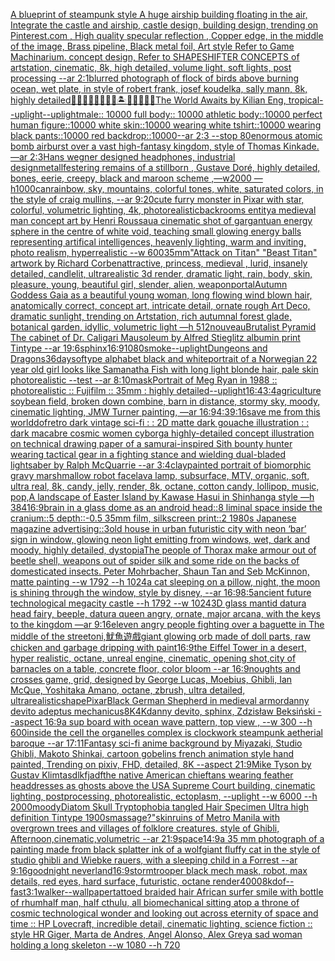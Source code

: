 [A blueprint of steampunk style A huge airship building floating in the air, Integrate the castle and airship, castle design, building design,  trending on Pinterest.com , High quality specular reflection ,  Copper  edge, in the middle of the image, Brass pipeline,  Black metal foil,  Art style Refer to Game Machinarium.  concept design, Refer to SHAPESHIFTER CONCEPTS  of artstation, cinematic,  8k, high detailed,  volume light,  soft lights,  post processing    --ar 2:1](https://www.ebank.nz/aiartgenerator?category=A%2520blueprint%2520of%2520steampunk%2520style%2520A%2520huge%2520airship%2520building%2520floating%2520in%2520the%2520air%2C%2520Integrate%2520the%2520castle%2520and%2520airship%2C%2520castle%2520design%2C%2520building%2520design%2C%2520%2520trending%2520on%2520Pinterest.com%2520%2C%2520High%2520quality%2520specular%2520reflection%2520%2C%2520%2520Copper%2520%2520edge%2C%2520in%2520the%2520middle%2520of%2520the%2520image%2C%2520Brass%2520pipeline%2C%2520%2520Black%2520metal%2520foil%2C%2520%2520Art%2520style%2520Refer%2520to%2520Game%2520Machinarium.%2520%2520concept%2520design%2C%2520Refer%2520to%2520SHAPESHIFTER%2520CONCEPTS%2520%2520of%2520artstation%2C%2520cinematic%2C%2520%25208k%2C%2520high%2520detailed%2C%2520%2520volume%2520light%2C%2520%2520soft%2520lights%2C%2520%2520post%2520processing%2520%2520%2520%2520--ar%25202%3A1)[blurred photograph of flock of birds above burning ocean, wet plate, in style of robert frank, josef koudelka, sally mann, 8k, highly detailed](https://www.ebank.nz/aiartgenerator?category=blurred%2520photograph%2520of%2520flock%2520of%2520birds%2520above%2520burning%2520ocean%2C%2520wet%2520plate%2C%2520in%2520style%2520of%2520robert%2520frank%2C%2520josef%2520koudelka%2C%2520sally%2520mann%2C%25208k%2C%2520highly%2520detailed)[🧞‍♂️🧞‍♀️🧞👾🐙🦑🏝🌌🌊🔮🏴‍☠️](https://www.ebank.nz/aiartgenerator?category=%F0%9F%A7%9E%E2%80%8D%E2%99%82%EF%B8%8F%F0%9F%A7%9E%E2%80%8D%E2%99%80%EF%B8%8F%F0%9F%A7%9E%F0%9F%91%BE%F0%9F%90%99%F0%9F%A6%91%F0%9F%8F%9D%F0%9F%8C%8C%F0%9F%8C%8A%F0%9F%94%AE%F0%9F%8F%B4%E2%80%8D%E2%98%A0%EF%B8%8F)[The World Awaits by Kilian Eng, tropical](https://www.ebank.nz/aiartgenerator?category=The%2520World%2520Awaits%2520by%2520Kilian%2520Eng%2C%2520tropical)[--uplight](https://www.ebank.nz/aiartgenerator?category=--uplight)[--uplight](https://www.ebank.nz/aiartgenerator?category=--uplight)[male:: 10000 full body:: 10000 athletic body::10000 perfect human figure::10000 white skin::10000 wearing white tshirt::10000 wearing black pants::10000 red backdrop::10000--ar 2:3 --stop 80](https://www.ebank.nz/aiartgenerator?category=male%3A%3A%252010000%2520full%2520body%3A%3A%252010000%2520athletic%2520body%3A%3A10000%2520perfect%2520human%2520figure%3A%3A10000%2520white%2520skin%3A%3A10000%2520wearing%2520white%2520tshirt%3A%3A10000%2520wearing%2520black%2520pants%3A%3A10000%2520red%2520backdrop%3A%3A10000--ar%25202%3A3%2520--stop%252080)[enormous atomic bomb airburst over a vast high-fantasy kingdom, style of Thomas Kinkade. —ar 2:3](https://www.ebank.nz/aiartgenerator?category=enormous%2520atomic%2520bomb%2520airburst%2520over%2520a%2520vast%2520high-fantasy%2520kingdom%2C%2520style%2520of%2520Thomas%2520Kinkade.%2520%E2%80%94ar%25202%3A3)[Hans wegner designed headphones, industrial design](https://www.ebank.nz/aiartgenerator?category=Hans%2520wegner%2520designed%2520headphones%2C%2520industrial%2520design)[metall](https://www.ebank.nz/aiartgenerator?category=metall)[festering remains of a stillborn , Gustave Doré, highly detailed, bones, eerie, creepy, black and maroon scheme ,—w2000 —h1000](https://www.ebank.nz/aiartgenerator?category=festering%2520remains%2520of%2520a%2520stillborn%2520%2C%2520Gustave%2520Dor%C3%A9%2C%2520highly%2520detailed%2C%2520bones%2C%2520eerie%2C%2520creepy%2C%2520black%2520and%2520maroon%2520scheme%2520%2C%E2%80%94w2000%2520%E2%80%94h1000)[can](https://www.ebank.nz/aiartgenerator?category=can)[rainbow, sky, mountains, colorful tones, white, saturated colors, in the style of craig mullins, --ar 9:20](https://www.ebank.nz/aiartgenerator?category=rainbow%2C%2520sky%2C%2520mountains%2C%2520colorful%2520tones%2C%2520white%2C%2520saturated%2520colors%2C%2520in%2520the%2520style%2520of%2520craig%2520mullins%2C%2520--ar%25209%3A20)[cute furry monster in Pixar with star, colorful, volumetric lighting, 4k, photorealistic](https://www.ebank.nz/aiartgenerator?category=cute%2520furry%2520monster%2520in%2520Pixar%2520with%2520star%2C%2520colorful%2C%2520volumetric%2520lighting%2C%25204k%2C%2520photorealistic)[backrooms entity](https://www.ebank.nz/aiartgenerator?category=backrooms%2520entity)[a medieval man concept art by Henri Roussau](https://www.ebank.nz/aiartgenerator?category=a%2520medieval%2520man%2520concept%2520art%2520by%2520Henri%2520Roussau)[a cinematic shot of gargantuan energy sphere in the centre of white void, teaching small glowing energy balls representing artifical intelligences, heavenly lighting, warm and inviting, photo realism, hyperrealistic --w 600](https://www.ebank.nz/aiartgenerator?category=a%2520cinematic%2520shot%2520of%2520gargantuan%2520energy%2520sphere%2520in%2520the%2520centre%2520of%2520white%2520void%2C%2520teaching%2520small%2520glowing%2520energy%2520balls%2520representing%2520artifical%2520intelligences%2C%2520heavenly%2520lighting%2C%2520warm%2520and%2520inviting%2C%2520photo%2520realism%2C%2520hyperrealistic%2520--w%2520600)[35mm](https://www.ebank.nz/aiartgenerator?category=35mm)["Attack on Titan" "Beast Titan" artwork by Richard Corben](https://www.ebank.nz/aiartgenerator?category=%22Attack%2520on%2520Titan%22%2520%22Beast%2520Titan%22%2520artwork%2520by%2520Richard%2520Corben)[attractive, princess, medieval , lurid, insanely detailed, candlelit, ultrarealistic 3d render, dramatic light, rain, body, skin, pleasure, young, beautiful girl, slender, alien, weapon](https://www.ebank.nz/aiartgenerator?category=attractive%2C%2520princess%2C%2520medieval%2520%2C%2520lurid%2C%2520insanely%2520detailed%2C%2520candlelit%2C%2520ultrarealistic%25203d%2520render%2C%2520dramatic%2520light%2C%2520rain%2C%2520body%2C%2520skin%2C%2520pleasure%2C%2520young%2C%2520beautiful%2520girl%2C%2520slender%2C%2520alien%2C%2520weapon)[portal](https://www.ebank.nz/aiartgenerator?category=portal)[Autumn Goddess Gaia as a beautiful young woman, long flowing wind blown hair, anatomically correct, concept art, intricate detail, ornate rough Art Deco, dramatic sunlight, trending on Artstation, rich autumnal forest glade, botanical garden, idyllic, volumetric light —h 512](https://www.ebank.nz/aiartgenerator?category=Autumn%2520Goddess%2520Gaia%2520as%2520a%2520beautiful%2520young%2520woman%2C%2520long%2520flowing%2520wind%2520blown%2520hair%2C%2520anatomically%2520correct%2C%2520concept%2520art%2C%2520intricate%2520detail%2C%2520ornate%2520rough%2520Art%2520Deco%2C%2520dramatic%2520sunlight%2C%2520trending%2520on%2520Artstation%2C%2520rich%2520autumnal%2520forest%2520glade%2C%2520botanical%2520garden%2C%2520idyllic%2C%2520volumetric%2520light%2520%E2%80%94h%2520512)[nouveau](https://www.ebank.nz/aiartgenerator?category=nouveau)[Brutalist Pyramid The cabinet of Dr. Caligari Mausoleum by Alfred Stieglitz albumin print Tintype --ar 19:6](https://www.ebank.nz/aiartgenerator?category=Brutalist%2520Pyramid%2520The%2520cabinet%2520of%2520Dr.%2520Caligari%2520Mausoleum%2520by%2520Alfred%2520Stieglitz%2520albumin%2520print%2520Tintype%2520--ar%252019%3A6)[sphinx](https://www.ebank.nz/aiartgenerator?category=sphinx)[16:9](https://www.ebank.nz/aiartgenerator?category=16%3A9)[1080](https://www.ebank.nz/aiartgenerator?category=1080)[smoke](https://www.ebank.nz/aiartgenerator?category=smoke)[--uplight](https://www.ebank.nz/aiartgenerator?category=--uplight)[Dungeons and Dragons](https://www.ebank.nz/aiartgenerator?category=Dungeons%2520and%2520Dragons)[36daysoftype alphabet black and white](https://www.ebank.nz/aiartgenerator?category=36daysoftype%2520alphabet%2520black%2520and%2520white)[portrait of a Norwegian 22 year old girl looks like Samanatha Fish with long light blonde hair, pale skin photorealistic --test --ar 8:10](https://www.ebank.nz/aiartgenerator?category=portrait%2520of%2520a%2520Norwegian%252022%2520year%2520old%2520girl%2520looks%2520like%2520Samanatha%2520Fish%2520with%2520long%2520light%2520blonde%2520hair%2C%2520pale%2520skin%2520photorealistic%2520--test%2520--ar%25208%3A10)[mask](https://www.ebank.nz/aiartgenerator?category=mask)[Portrait of Meg Ryan in 1988 :: photorealistic :: Fujifilm :: 35mm : highly detailed](https://www.ebank.nz/aiartgenerator?category=Portrait%2520of%2520Meg%2520Ryan%2520in%25201988%2520%3A%3A%2520photorealistic%2520%3A%3A%2520Fujifilm%2520%3A%3A%252035mm%2520%3A%2520highly%2520detailed)[](https://www.ebank.nz/aiartgenerator?category=)[--uplight](https://www.ebank.nz/aiartgenerator?category=--uplight)[1](https://www.ebank.nz/aiartgenerator?category=1)[6:4](https://www.ebank.nz/aiartgenerator?category=6%3A4)[3:4](https://www.ebank.nz/aiartgenerator?category=3%3A4)[agriculture soybean field, broken down combine, barn in distance, stormy sky, moody, cinematic lighting, JMW Turner painting, —ar 16:9](https://www.ebank.nz/aiartgenerator?category=agriculture%2520soybean%2520field%2C%2520broken%2520down%2520combine%2C%2520barn%2520in%2520distance%2C%2520stormy%2520sky%2C%2520moody%2C%2520cinematic%2520lighting%2C%2520JMW%2520Turner%2520painting%2C%2520%E2%80%94ar%252016%3A9)[4:3](https://www.ebank.nz/aiartgenerator?category=4%3A3)[9:16](https://www.ebank.nz/aiartgenerator?category=9%3A16)[save me from this world](https://www.ebank.nz/aiartgenerator?category=save%2520me%2520from%2520this%2520world)[dof](https://www.ebank.nz/aiartgenerator?category=dof)[retro dark vintage sci-fi : : 2D matte dark gouache illustration : : dark macabre cosmic women cyborg](https://www.ebank.nz/aiartgenerator?category=retro%2520dark%2520vintage%2520sci-fi%2520%3A%2520%3A%25202D%2520matte%2520dark%2520gouache%2520illustration%2520%3A%2520%3A%2520dark%2520macabre%2520cosmic%2520women%2520cyborg)[a highly-detailed concept illustration on technical drawing paper of a samurai-inspired Sith bounty hunter  wearing tactical gear in a fighting stance and wielding dual-bladed lightsaber by Ralph McQuarrie --ar 3:4](https://www.ebank.nz/aiartgenerator?category=a%2520highly-detailed%2520concept%2520illustration%2520on%2520technical%2520drawing%2520paper%2520of%2520a%2520samurai-inspired%2520Sith%2520bounty%2520hunter%2520%2520wearing%2520tactical%2520gear%2520in%2520a%2520fighting%2520stance%2520and%2520wielding%2520dual-bladed%2520lightsaber%2520by%2520Ralph%2520McQuarrie%2520--ar%25203%3A4)[clay](https://www.ebank.nz/aiartgenerator?category=clay)[painted portrait of biomorphic gravy marshmallow robot face](https://www.ebank.nz/aiartgenerator?category=painted%2520portrait%2520of%2520biomorphic%2520gravy%2520marshmallow%2520robot%2520face)[lava lamp, subsurface, MTV, organic, soft, ultra real, 8k, candy, jelly, render, 8k, octane, cotton candy, lollipop, music, pop,](https://www.ebank.nz/aiartgenerator?category=lava%2520lamp%2C%2520subsurface%2C%2520MTV%2C%2520organic%2C%2520soft%2C%2520ultra%2520real%2C%25208k%2C%2520candy%2C%2520jelly%2C%2520render%2C%25208k%2C%2520octane%2C%2520cotton%2520candy%2C%2520lollipop%2C%2520music%2C%2520pop%2C)[A landscape of Easter Island by Kawase Hasui in Shinhanga style —h 384](https://www.ebank.nz/aiartgenerator?category=A%2520landscape%2520of%2520Easter%2520Island%2520by%2520Kawase%2520Hasui%2520in%2520Shinhanga%2520style%2520%E2%80%94h%2520384)[16:9](https://www.ebank.nz/aiartgenerator?category=16%3A9)[brain in a glass dome as an android head::8 liminal space inside the cranium::5 depth::-0.5 35mm film, silkscreen print::2 1980s Japanese magazine advertising::3](https://www.ebank.nz/aiartgenerator?category=brain%2520in%2520a%2520glass%2520dome%2520as%2520an%2520android%2520head%3A%3A8%2520liminal%2520space%2520inside%2520the%2520cranium%3A%3A5%2520depth%3A%3A-0.5%252035mm%2520film%2C%2520silkscreen%2520print%3A%3A2%25201980s%2520Japanese%2520magazine%2520advertising%3A%3A3)[old house in urban futuristic city with neon ‘bar’ sign in window, glowing neon light emitting from windows, wet, dark and moody, highly detailed, dystopia](https://www.ebank.nz/aiartgenerator?category=old%2520house%2520in%2520urban%2520futuristic%2520city%2520with%2520neon%2520%E2%80%98bar%E2%80%99%2520sign%2520in%2520window%2C%2520glowing%2520neon%2520light%2520emitting%2520from%2520windows%2C%2520wet%2C%2520dark%2520and%2520moody%2C%2520highly%2520detailed%2C%2520dystopia)[The people of Thorax make armour out of beetle shell, weapons out of spider silk and some ride on the backs of domesticated insects. Peter Mohrbacher, Shaun Tan and Seb McKinnon, matte painting --w 1792 --h 1024](https://www.ebank.nz/aiartgenerator?category=The%2520people%2520of%2520Thorax%2520make%2520armour%2520out%2520of%2520beetle%2520shell%2C%2520weapons%2520out%2520of%2520spider%2520silk%2520and%2520some%2520ride%2520on%2520the%2520backs%2520of%2520domesticated%2520insects.%2520Peter%2520Mohrbacher%2C%2520Shaun%2520Tan%2520and%2520Seb%2520McKinnon%2C%2520matte%2520painting%2520--w%25201792%2520--h%25201024)[a cat sleeping on a pillow, night, the moon is shining through the window, style by disney, --ar 16:9](https://www.ebank.nz/aiartgenerator?category=a%2520cat%2520sleeping%2520on%2520a%2520pillow%2C%2520night%2C%2520the%2520moon%2520is%2520shining%2520through%2520the%2520window%2C%2520style%2520by%2520disney%2C%2520--ar%252016%3A9)[8:5](https://www.ebank.nz/aiartgenerator?category=8%3A5)[ancient future technological megacity castle  --h 1792  --w 1024](https://www.ebank.nz/aiartgenerator?category=ancient%2520future%2520technological%2520megacity%2520castle%2520%2520--h%25201792%2520%2520--w%25201024)[3D glass mantid datura head fairy, beeple, datura queen angry, ornate, major arcana, with the keys to the kingdom  —ar 9:16](https://www.ebank.nz/aiartgenerator?category=3D%2520glass%2520mantid%2520datura%2520head%2520fairy%2C%2520beeple%2C%2520datura%2520queen%2520angry%2C%2520ornate%2C%2520major%2520arcana%2C%2520with%2520the%2520keys%2520to%2520the%2520kingdom%2520%2520%E2%80%94ar%25209%3A16)[eleven angry people fighting over a baguette in The middle of the street](https://www.ebank.nz/aiartgenerator?category=eleven%2520angry%2520people%2520fighting%2520over%2520a%2520baguette%2520in%2520The%2520middle%2520of%2520the%2520street)[oni,魷魚遊戲](https://www.ebank.nz/aiartgenerator?category=oni%2C%E9%AD%B7%E9%AD%9A%E9%81%8A%E6%88%B2)[giant glowing orb made of doll parts, raw chicken and garbage dripping with paint](https://www.ebank.nz/aiartgenerator?category=giant%2520glowing%2520orb%2520made%2520of%2520doll%2520parts%2C%2520raw%2520chicken%2520and%2520garbage%2520dripping%2520with%2520paint)[16:9](https://www.ebank.nz/aiartgenerator?category=16%3A9)[the Eiffel Tower in a desert, hyper realistic, octane, unreal engine, cinematic, opening shot,](https://www.ebank.nz/aiartgenerator?category=the%2520Eiffel%2520Tower%2520in%2520a%2520desert%2C%2520hyper%2520realistic%2C%2520octane%2C%2520unreal%2520engine%2C%2520cinematic%2C%2520opening%2520shot%2C)[city of barnacles on a table, concrete floor, color bloom --ar 16:9](https://www.ebank.nz/aiartgenerator?category=city%2520of%2520barnacles%2520on%2520a%2520table%2C%2520concrete%2520floor%2C%2520color%2520bloom%2520--ar%252016%3A9)[noughts and crosses game, grid, designed by George Lucas, Moebius, Ghibli, Ian McQue, Yoshitaka Amano, octane, zbrush, ultra detailed, ultrarealistic](https://www.ebank.nz/aiartgenerator?category=noughts%2520and%2520crosses%2520game%2C%2520grid%2C%2520designed%2520by%2520George%2520Lucas%2C%2520Moebius%2C%2520Ghibli%2C%2520Ian%2520McQue%2C%2520Yoshitaka%2520Amano%2C%2520octane%2C%2520zbrush%2C%2520ultra%2520detailed%2C%2520ultrarealistic)[shape](https://www.ebank.nz/aiartgenerator?category=shape)[Pixar](https://www.ebank.nz/aiartgenerator?category=Pixar)[Black German Shepherd in medieval armor](https://www.ebank.nz/aiartgenerator?category=Black%2520German%2520Shepherd%2520in%2520medieval%2520armor)[danny devito adeptus mechanicus](https://www.ebank.nz/aiartgenerator?category=danny%2520devito%2520adeptus%2520mechanicus)[8K](https://www.ebank.nz/aiartgenerator?category=8K)[4K](https://www.ebank.nz/aiartgenerator?category=4K)[danny devito, sphinx, Zdzisław Beksiński --aspect 16:9](https://www.ebank.nz/aiartgenerator?category=danny%2520devito%2C%2520sphinx%2C%2520Zdzis%C5%82aw%2520Beksi%C5%84ski%2520--aspect%252016%3A9)[a sup board with ocean wave pattern, top view , --w 300 --h 600](https://www.ebank.nz/aiartgenerator?category=a%2520sup%2520board%2520with%2520ocean%2520wave%2520pattern%2C%2520top%2520view%2520%2C%2520--w%2520300%2520--h%2520600)[inside the cell the organelles complex is clockwork steampunk aetherial baroque --ar 17:11](https://www.ebank.nz/aiartgenerator?category=inside%2520the%2520cell%2520the%2520organelles%2520complex%2520is%2520clockwork%2520steampunk%2520aetherial%2520baroque%2520--ar%252017%3A11)[Fantasy sci-fi anime background by Miyazaki, Studio Ghibli, Makoto Shinkai, cartoon gobelins french animation style hand painted, Trending on pixiv, FHD, detailed, 8K --aspect 21:9](https://www.ebank.nz/aiartgenerator?category=Fantasy%2520sci-fi%2520anime%2520background%2520by%2520Miyazaki%2C%2520Studio%2520Ghibli%2C%2520Makoto%2520Shinkai%2C%2520cartoon%2520gobelins%2520french%2520animation%2520style%2520hand%2520painted%2C%2520Trending%2520on%2520pixiv%2C%2520FHD%2C%2520detailed%2C%25208K%2520--aspect%252021%3A9)[Mike Tyson by Gustav Klimt](https://www.ebank.nz/aiartgenerator?category=Mike%2520Tyson%2520by%2520Gustav%2520Klimt)[asdlkfjadf](https://www.ebank.nz/aiartgenerator?category=asdlkfjadf)[the native American chieftans wearing feather headdresses as ghosts above the USA Supreme Court building, cinematic lighting, postprocessing, photorealistic, ectoplasm, --uplight --w 6000 --h 2000](https://www.ebank.nz/aiartgenerator?category=the%2520native%2520American%2520chieftans%2520wearing%2520feather%2520headdresses%2520as%2520ghosts%2520above%2520the%2520USA%2520Supreme%2520Court%2520building%2C%2520cinematic%2520lighting%2C%2520postprocessing%2C%2520photorealistic%2C%2520ectoplasm%2C%2520--uplight%2520--w%25206000%2520--h%25202000)[moody](https://www.ebank.nz/aiartgenerator?category=moody)[Diatom Skull Tryptophobia tangled Hair Specimen Ultra high definition Tintype 1900s](https://www.ebank.nz/aiartgenerator?category=Diatom%2520Skull%2520Tryptophobia%2520tangled%2520Hair%2520Specimen%2520Ultra%2520high%2520definition%2520Tintype%25201900s)[massage?"](https://www.ebank.nz/aiartgenerator?category=massage%3F%22)[skin](https://www.ebank.nz/aiartgenerator?category=skin)[ruins of Metro Manila with overgrown trees and villages of folklore creatures. style of Ghibli, Afternoon,cinematic,volumetric --ar 21:9](https://www.ebank.nz/aiartgenerator?category=ruins%2520of%2520Metro%2520Manila%2520with%2520overgrown%2520trees%2520and%2520villages%2520of%2520folklore%2520creatures.%2520style%2520of%2520Ghibli%2C%2520Afternoon%2Ccinematic%2Cvolumetric%2520--ar%252021%3A9)[space](https://www.ebank.nz/aiartgenerator?category=space)[14:9](https://www.ebank.nz/aiartgenerator?category=14%3A9)[a 35 mm photograph of a painting made from black splatter ink of a wolf](https://www.ebank.nz/aiartgenerator?category=a%252035%2520mm%2520photograph%2520of%2520a%2520painting%2520made%2520from%2520black%2520splatter%2520ink%2520of%2520a%2520wolf)[giant fluffy cat in the style of studio ghibli and Wiebke rauers, with a sleeping child in a Forrest --ar 9:16](https://www.ebank.nz/aiartgenerator?category=giant%2520fluffy%2520cat%2520in%2520the%2520style%2520of%2520studio%2520ghibli%2520and%2520Wiebke%2520rauers%2C%2520with%2520a%2520sleeping%2520child%2520in%2520a%2520Forrest%2520--ar%25209%3A16)[goodnight neverland](https://www.ebank.nz/aiartgenerator?category=goodnight%2520neverland)[16:9](https://www.ebank.nz/aiartgenerator?category=16%3A9)[stormtrooper black mech mask, robot, max details, red eyes, hard surface, futuristic, octane render](https://www.ebank.nz/aiartgenerator?category=stormtrooper%2520black%2520mech%2520mask%2C%2520robot%2C%2520max%2520details%2C%2520red%2520eyes%2C%2520hard%2520surface%2C%2520futuristic%2C%2520octane%2520render)[4000](https://www.ebank.nz/aiartgenerator?category=4000)[8k](https://www.ebank.nz/aiartgenerator?category=8k)[dof](https://www.ebank.nz/aiartgenerator?category=dof)[--fast](https://www.ebank.nz/aiartgenerator?category=--fast)[3:1](https://www.ebank.nz/aiartgenerator?category=3%3A1)[walker](https://www.ebank.nz/aiartgenerator?category=walker)[--wallpaper](https://www.ebank.nz/aiartgenerator?category=--wallpaper)[tattoed braided hair African surfer smile with bottle of rhum](https://www.ebank.nz/aiartgenerator?category=tattoed%2520braided%2520hair%2520African%2520surfer%2520smile%2520with%2520bottle%2520of%2520rhum)[half man, half cthulu, all biomechanical sitting atop a throne of cosmic technological wonder and looking out across eternity of space and time :: HP Lovecraft, incredible detail, cinematic lighting, science fiction :: style HR Giger, Marta de Andres, Angel Alonso, Alex Grey](https://www.ebank.nz/aiartgenerator?category=half%2520man%2C%2520half%2520cthulu%2C%2520all%2520biomechanical%2520sitting%2520atop%2520a%2520throne%2520of%2520cosmic%2520technological%2520wonder%2520and%2520looking%2520out%2520across%2520eternity%2520of%2520space%2520and%2520time%2520%3A%3A%2520HP%2520Lovecraft%2C%2520incredible%2520detail%2C%2520cinematic%2520lighting%2C%2520science%2520fiction%2520%3A%3A%2520style%2520HR%2520Giger%2C%2520Marta%2520de%2520Andres%2C%2520Angel%2520Alonso%2C%2520Alex%2520Grey)[a sad woman holding a long skeleton --w 1080 --h 720](https://www.ebank.nz/aiartgenerator?category=a%2520sad%2520woman%2520holding%2520a%2520long%2520skeleton%2520--w%25201080%2520--h%2520720)